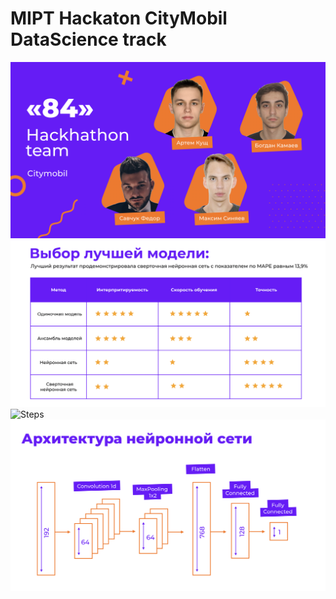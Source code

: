 # MIPT Hackaton CityMobil DataScience track
![Intro](./photo/Intro.png)
![Choice](./photo/Choice.png)
![Steps](./photo/Steps.gif)
![Archi](./photo/Archi.png)
